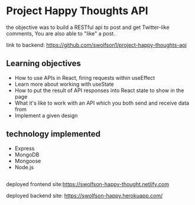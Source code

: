 # Project Happy Thoughts API

the objective was  to build a RESTful api to post and get Twitter-like comments, You are also able to "like" a post. 

link to backend: https://github.com/swolfson1/project-happy-thoughts-api

## Learning objectives
* How to use APIs in React, firing requests within useEffect
* Learn more about working with useState
* How to put the result of API responses into React state to show in the page
* What it's like to work with an API which you both send and receive data from
* Implement a given design
## technology implemented
* Express
* MongoDB
* Mongoose
* Node.js

##
 deployed frontend site:https://swolfson-happy-thought.netlify.com
 
 deployed backend site: https://swolfson-happy.herokuapp.com/

